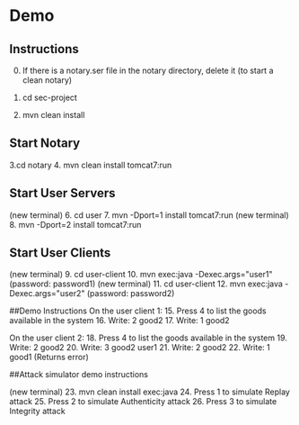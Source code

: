﻿# Demo

## Instructions 
0. If there is a notary.ser file in the notary directory, delete it (to start a clean notary)

1. cd sec-project
2. mvn clean install

## Start Notary
3.cd notary
4. mvn clean install tomcat7:run

## Start User Servers
(new terminal)
6. cd user
7. mvn -Dport=1 install tomcat7:run
(new terminal)
8. mvn -Dport=2 install tomcat7:run

## Start User Clients

(new terminal)
9. cd user-client
10. mvn exec:java -Dexec.args="user1" (password: password1)
(new terminal)
11. cd user-client
12. mvn exec:java -Dexec.args="user2" (password: password2)

##Demo Instructions
On the user client 1: 
15. Press 4 to list the goods available in the system
16. Write: 2 good2
17. Write: 1 good2


On the user client 2:
18. Press 4 to list the goods available in the system
19. Write: 2 good2
20. Write: 3 good2 user1
21. Write: 2 good2
22. Write: 1 good1 (Returns error) 

##Attack simulator demo instructions 

(new terminal)
23. mvn clean install exec:java
24. Press 1 to simulate Replay attack
25. Press 2 to simulate Authenticity attack
26. Press 3 to simulate Integrity attack